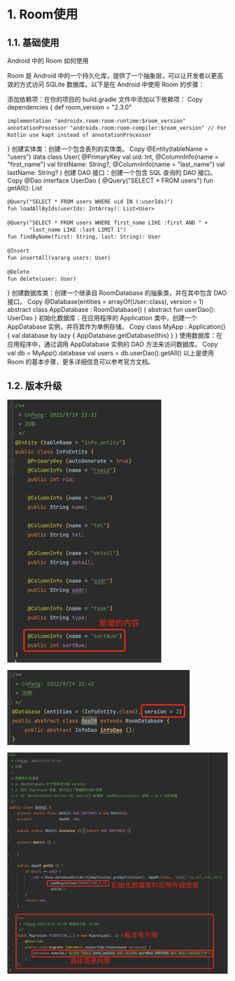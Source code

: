 # 1. Room使用

## 1.1. 基础使用


Android 中的 Room 如何使用

Room 是 Android 中的一个持久化库，提供了一个抽象层，可以让开发者以更高效的方式访问 SQLite 数据库。以下是在 Android 中使用 Room 的步骤：

添加依赖项：在你的项目的 build.gradle 文件中添加以下依赖项：
Copy
dependencies {
    def room_version = "2.3.0"

    implementation "androidx.room:room-runtime:$room_version"
    annotationProcessor "androidx.room:room-compiler:$room_version" // For Kotlin use kapt instead of annotationProcessor
}
创建实体类：创建一个包含表列的实体类。
Copy
@Entity(tableName = "users")
data class User(
    @PrimaryKey val uid: Int,
    @ColumnInfo(name = "first_name") val firstName: String?,
    @ColumnInfo(name = "last_name") val lastName: String?
)
创建 DAO 接口：创建一个包含 SQL 查询的 DAO 接口。
Copy
@Dao
interface UserDao {
    @Query("SELECT * FROM users")
    fun getAll(): List<User>

    @Query("SELECT * FROM users WHERE uid IN (:userIds)")
    fun loadAllByIds(userIds: IntArray): List<User>

    @Query("SELECT * FROM users WHERE first_name LIKE :first AND " +
           "last_name LIKE :last LIMIT 1")
    fun findByName(first: String, last: String): User

    @Insert
    fun insertAll(vararg users: User)

    @Delete
    fun delete(user: User)
}
创建数据库类：创建一个继承自 RoomDatabase 的抽象类，并在其中包含 DAO 接口。
Copy
@Database(entities = arrayOf(User::class), version = 1)
abstract class AppDatabase : RoomDatabase() {
    abstract fun userDao(): UserDao
}
初始化数据库：在应用程序的 Application 类中，创建一个 AppDatabase 实例，并将其作为单例存储。
Copy
class MyApp : Application() {
    val database by lazy { AppDatabase.getDatabase(this) }
}
使用数据库：在应用程序中，通过调用 AppDatabase 实例的 DAO 方法来访问数据库。
Copy
val db = MyApp().database
val users = db.userDao().getAll()
以上是使用 Room 的基本步骤，更多详细信息可以参考官方文档。



## 1.2. 版本升级

![](pics/20230220114257347_167391407.png)

![](pics/20230220113949908_1958484666.png)


![](pics/20230220114220618_1769923893.png)